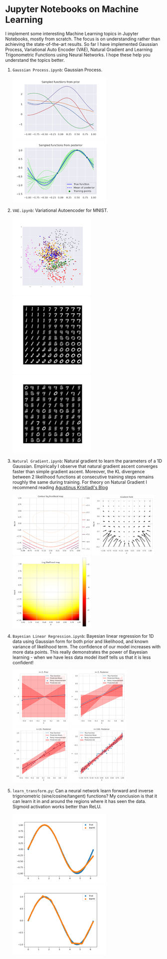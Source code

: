 # Jupyter Notebooks on Machine Learning

I implement some interesting Machine Learning topics in Jupyter Notebooks, mostly from scratch. The focus is on understanding rather than achieving the state-of-the-art results. So far I have implemented Gaussian Process, Variational Auto Encoder (VAE), Natural Gradient and Learning Trigonometric Functions using Neural Networks. I hope these help you understand the topics better.

1. `Gaussian Process.ipynb`: Gaussian Process.
	<p float="center">
		<img src="figures/gp_prior.png" width="300"/>
		<img src="figures/gp.png" width="300"/>
	</p>

1. `VAE.ipynb`: Variational Autoencoder for MNIST.
	<p float="center">
		<img src="figures/VAE_latent.png" width="250"/>
		<img src="figures/VAE_latent_dec.png" width="250"/>
	    <img src="figures/VAE_samples.png" width="250"/>
	</p>

1. `Natural Gradient.ipynb`: Natural gradient to learn the parameters of a 1D Gaussian. Empirically I observe that natural gradient ascent converges faster than simple gradient ascent. Moreover, the KL divergence between 2 likelihood functions at consecutive training steps remains roughly the same during training. For theory on Natural Gradient I recommend reading [Agustinus Kristladl's Blog](https://wiseodd.github.io/techblog/2018/03/14/natural-gradient/#:~:text=Up%20to%20constant%20factor%20of,%E2%88%87%CE%B8L(%CE%B8).)
	<p float="center">
	    <img src="figures/natural_contour.png" width=250/>
	    <img src="figures/natural_gradient_field.png" width=200/>
	    <img src="figures/natural_likelihood_map.png" width=250/>
	</p>

1. `Bayesian Linear Regression.ipynb`: Bayesian linear regression for 1D data using Gaussian form for both prior and likelihood, and known variance of likelihood term. The confidence of our model increases with more data points. This really demonstrates the power of Bayesian learning - when we have less data model itself tells us that it is less confident!
	<p float="center">
		<img src="figures/n=3, Prior.png" width="180">		
		<img src="figures/n=3, Posterior.png" width="180">
		<img src="figures/n=20, Posterior.png" width="180">
		<img src="figures/n=100, Posterior.png" width="180">
	</p>

1. `learn_transform.py`: Can a neural network learn forward and inverse trigonometric (sine/cosine/tangent) functions? My conclusion is that it can learn it in and around the regions where it has seen the data. Sigmoid activation works better than ReLU.
	<p float="center">
	    <img src="figures/sigmoid.png" width=300/>
	    <img src="figures/relu.png" width=300/>
	</p>




